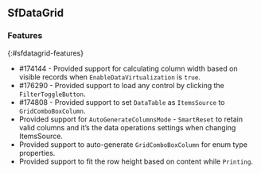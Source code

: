 ## SfDataGrid 

### Features
{:#sfdatagrid-features}

* \#174144 - Provided support for calculating column width based on visible records when `EnableDataVirtualization` is `true`.
* \#176290 - Provided support to load any control by clicking the `FilterToggleButton`.
* \#174808 - Provided support to set `DataTable` as `ItemsSource` to `GridComboBoxColumn`.
* Provided support for `AutoGenerateColumnsMode` - `SmartReset` to retain valid columns and it’s the data operations settings when changing ItemsSource.
* Provided support to auto-generate `GridComboBoxColumn` for enum type properties. 
* Provided support to fit the row height based on content while `Printing`.
